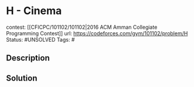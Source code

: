 # H - Cinema

contest: [[CFICPC/101102/101102|2016 ACM Amman Collegiate Programming Contest]]
url: https://codeforces.com/gym/101102/problem/H
Status: #UNSOLVED
Tags: #

## Description

## Solution

